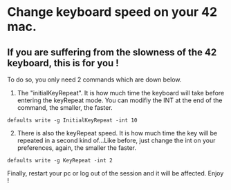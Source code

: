 # Change keyboard speed on your 42 mac.

## If you are suffering from the slowness of the 42 keyboard, this is for you !

To do so, you only need 2 commands which are down below.

1. The "initialKeyRepeat". It is how much time the keyboard will take before entering the keyRepeat mode. You can modifiy the INT at the end of the command, the smaller, the faster.
```
defaults write -g InitialKeyRepeat -int 10
```

2. There is also the keyRepeat speed. It is how much time the key will be repeated in a second kind of...Like before, just change the int on your preferences, again, the smaller the faster.
```
defaults write -g KeyRepeat -int 2
```

Finally, restart your pc or log out of the session and it will be affected. Enjoy !

